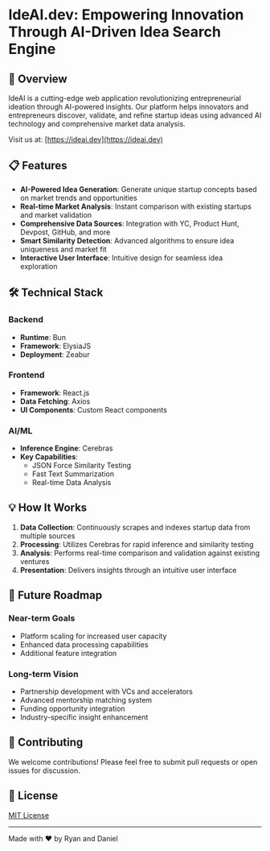 # IdeAI.dev: Empowering Innovation Through AI-Driven Idea Search Engine


## 🚀 Overview

IdeAI is a cutting-edge web application revolutionizing entrepreneurial ideation through AI-powered insights. Our platform helps innovators and entrepreneurs discover, validate, and refine startup ideas using advanced AI technology and comprehensive market data analysis.

Visit us at: [https://ideai.dev](https://ideai.dev)

## 📋 Features

- **AI-Powered Idea Generation**: Generate unique startup concepts based on market trends and opportunities
- **Real-time Market Analysis**: Instant comparison with existing startups and market validation
- **Comprehensive Data Sources**: Integration with YC, Product Hunt, Devpost, GitHub, and more
- **Smart Similarity Detection**: Advanced algorithms to ensure idea uniqueness and market fit
- **Interactive User Interface**: Intuitive design for seamless idea exploration

## 🛠️ Technical Stack

### Backend
- **Runtime**: Bun
- **Framework**: ElysiaJS
- **Deployment**: Zeabur

### Frontend
- **Framework**: React.js
- **Data Fetching**: Axios
- **UI Components**: Custom React components

### AI/ML
- **Inference Engine**: Cerebras
- **Key Capabilities**:
  - JSON Force Similarity Testing
  - Fast Text Summarization
  - Real-time Data Analysis

## 💡 How It Works

1. **Data Collection**: Continuously scrapes and indexes startup data from multiple sources
2. **Processing**: Utilizes Cerebras for rapid inference and similarity testing
3. **Analysis**: Performs real-time comparison and validation against existing ventures
4. **Presentation**: Delivers insights through an intuitive user interface

## 🔮 Future Roadmap

### Near-term Goals
- Platform scaling for increased user capacity
- Enhanced data processing capabilities
- Additional feature integration

### Long-term Vision
- Partnership development with VCs and accelerators
- Advanced mentorship matching system
- Funding opportunity integration
- Industry-specific insight enhancement

## 🤝 Contributing

We welcome contributions! Please feel free to submit pull requests or open issues for discussion.

## 📄 License

[MIT License](LICENSE)

---
Made with ❤️ by Ryan and Daniel
